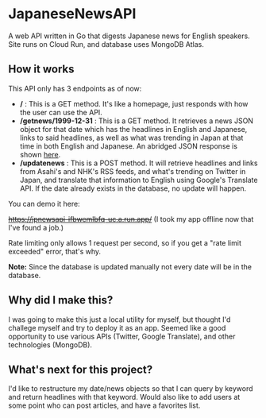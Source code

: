# JapaneseNewsAPI
A web API written in Go that digests Japanese news for English speakers. Site runs on Cloud Run, and database uses MongoDB Atlas.

## How it works
This API only has 3 endpoints as of now:
* **/** : This is a GET method. It's like a homepage, just responds with how the user can use the API.
* **/getnews/1999-12-31** : This is a GET method. It retrieves a news JSON object for that date which has the headlines in English and Japanese, links to said headlines, as well as what was trending in Japan at that time in both English and Japanese. An abridged JSON response is shown [here](https://github.com/travis-james/JapaneseNewsAPI/blob/main/sample.png).
* **/updatenews** : This is a POST method. It will retrieve headlines and links from Asahi's and NHK's RSS feeds, and what's trending on Twitter in Japan, and translate that information to English using Google's Translate API. If the date already exists in the database, no update will happen.

You can demo it here:

~~https://jpnewsapi-ifbwemlbfq-uc.a.run.app/~~ (I took my app offline now that I've found a job.)

Rate limiting only allows 1 request per second, so if you get a "rate limit exceeded" error, that's why.

**Note:** Since the database is updated manually not every date will be in the database.

## Why did I make this?
I was going to make this just a local utility for myself, but thought I'd challege myself and try to deploy it as an app. Seemed like a good opportunity to use various APIs (Twitter, Google Translate), and other technologies (MongoDB).

## What's next for this project?
I'd like to restructure my date/news objects so that I can query by keyword and return headlines with that keyword.
Would also like to add users at some point who can post articles, and have a favorites list.
